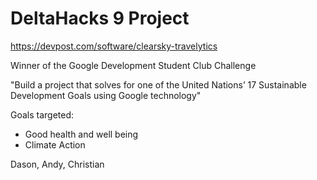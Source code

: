 # DeltaHacks 9 Project  
https://devpost.com/software/clearsky-travelytics  
  
Winner of the Google Development Student Club Challenge  
  
"Build a project that solves for one of the United Nations’ 17 Sustainable Development Goals using Google technology"  
  
Goals targeted:  
 - Good health and well being  
 - Climate Action  
  
Dason, Andy, Christian
